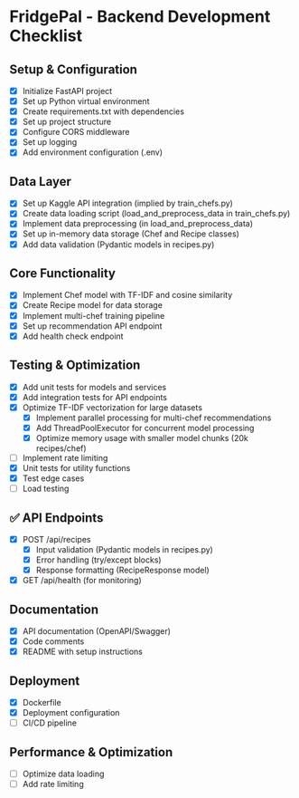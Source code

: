 # FridgePal - Backend Development Checklist

## Setup & Configuration
- [x] Initialize FastAPI project
- [x] Set up Python virtual environment
- [x] Create requirements.txt with dependencies
- [x] Set up project structure
- [x] Configure CORS middleware
- [x] Set up logging
- [x] Add environment configuration (.env)

## Data Layer
- [x] Set up Kaggle API integration (implied by train_chefs.py)
- [x] Create data loading script (load_and_preprocess_data in train_chefs.py)
- [x] Implement data preprocessing (in load_and_preprocess_data)
- [x] Set up in-memory data storage (Chef and Recipe classes)
- [x] Add data validation (Pydantic models in recipes.py)

## Core Functionality
- [x] Implement Chef model with TF-IDF and cosine similarity
- [x] Create Recipe model for data storage
- [x] Implement multi-chef training pipeline
- [x] Set up recommendation API endpoint
- [x] Add health check endpoint

## Testing & Optimization
- [x] Add unit tests for models and services
- [x] Add integration tests for API endpoints
- [x] Optimize TF-IDF vectorization for large datasets
  - [x] Implement parallel processing for multi-chef recommendations
  - [x] Add ThreadPoolExecutor for concurrent model processing
  - [x] Optimize memory usage with smaller model chunks (20k recipes/chef)
- [ ] Implement rate limiting
- [x] Unit tests for utility functions
- [x] Test edge cases
- [ ] Load testing
  
## ✅ API Endpoints
- [x] POST /api/recipes
  - [x] Input validation (Pydantic models in recipes.py)
  - [x] Error handling (try/except blocks)
  - [x] Response formatting (RecipeResponse model)
- [x] GET /api/health (for monitoring)

## Documentation
- [X] API documentation (OpenAPI/Swagger)
- [X] Code comments
- [X] README with setup instructions

## Deployment
- [x] Dockerfile
- [x] Deployment configuration
- [ ] CI/CD pipeline

## Performance & Optimization
- [ ] Optimize data loading
- [ ] Add rate limiting
